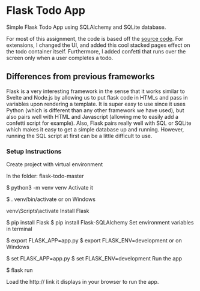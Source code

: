 # Flask Todo App

Simple Flask Todo App using SQLAlchemy and SQLite database.

For most of this assignment, the code is based off the [source code](https://www.youtube.com/playlist?list=PLm_Qt4aKpfKiGbdjaHdOpry6Neza0etxZ). For extensions, I changed the UI, and added this cool stacked pages effect on the todo container itself. Furthermore, I added confetti that runs over the screen only when a user completes a todo.   

## Differences from previous frameworks
Flask is a very interesting framework in the sense that it works similar to Svelte and Node.js by allowing us to put flask code in HTMLs and pass in variables upon rendering a template. It is super easy to use since it uses Python (which is different than any other framework we have used), but also pairs well with HTML and Javascript (allowing me to easily add a confetti script for example). Also, Flask pairs really well with SQL or SQLite which makes it easy to get a simple database up and running. However, running the SQL script at first can be a little difficult to use. 

### Setup Instructions
Create project with virtual environment

In the folder: flask-todo-master

$ python3 -m venv venv
Activate it

$ . venv/bin/activate
or on Windows

venv\Scripts\activate
Install Flask

$ pip install Flask
$ pip install Flask-SQLAlchemy
Set environment variables in terminal

$ export FLASK_APP=app.py
$ export FLASK_ENV=development
or on Windows

$ set FLASK_APP=app.py
$ set FLASK_ENV=development
Run the app

$ flask run

Load the http:// link it displays in your browser to run the app. 